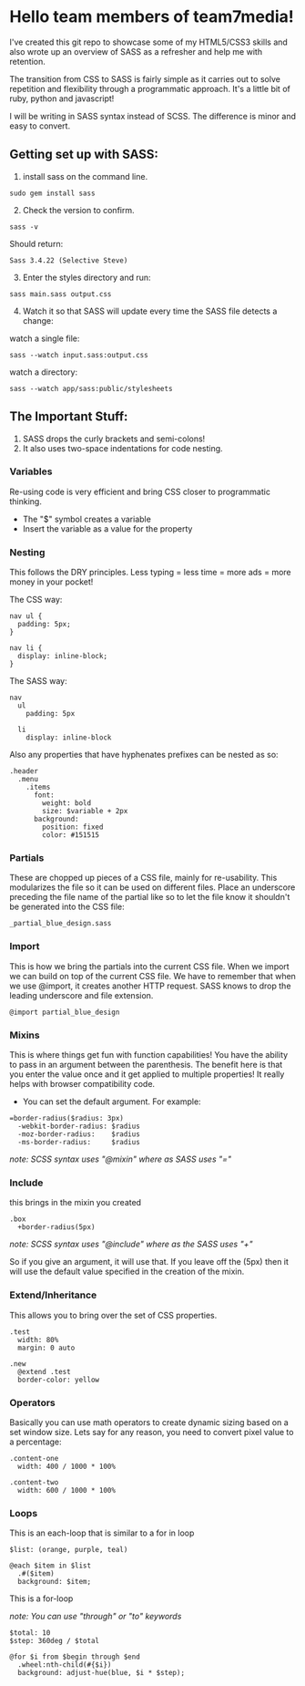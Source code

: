 # Hello team members of team7media!
I've created this git repo to showcase some of my HTML5/CSS3 skills and also wrote up an overview of SASS as a refresher and help me with retention.

The transition from CSS to SASS is fairly simple as it carries out to solve repetition and flexibility through a programmatic approach. It's a little bit of ruby, python and javascript!

I will be writing in SASS syntax instead of SCSS. The difference is minor and easy to convert.

## Getting set up with SASS:
1. install sass on the command line.

```
sudo gem install sass
```

2. Check the version to confirm.

```
sass -v
```

Should return:

```
Sass 3.4.22 (Selective Steve)
```

3. Enter the styles directory and run:

```
sass main.sass output.css
```

4. Watch it so that SASS will update every time the SASS file detects a change:

watch a single file:
```
sass --watch input.sass:output.css
```

watch a directory:
```
sass --watch app/sass:public/stylesheets
```

## The Important Stuff:

1. SASS drops the curly brackets and semi-colons!
2. It also uses two-space indentations for code nesting.

### Variables

Re-using code is very efficient and bring CSS closer to programmatic thinking.

* The "$" symbol creates a variable
* Insert the variable as a value for the property

### Nesting

This follows the DRY principles. Less typing = less time = more ads = more money in your pocket!

The CSS way:

```
nav ul {
  padding: 5px;
}

nav li {
  display: inline-block;
}
```

The SASS way:

```
nav
  ul
    padding: 5px

  li
    display: inline-block
```

Also any properties that have hyphenates prefixes can be nested as so:

```
.header
  .menu
    .items
      font:
        weight: bold
        size: $variable + 2px
      background:
        position: fixed
        color: #151515
```

### Partials

These are chopped up pieces of a CSS file, mainly for re-usability. This modularizes the file so it can be used on different files. Place an underscore preceding the file name of the partial like so to let the file know it shouldn't be generated into the CSS file:

```
_partial_blue_design.sass
```

### Import

This is how we bring the partials into the current CSS file. When we import we can build on top of the current CSS file.
We have to remember that when we use \@import, it creates another HTTP request. SASS knows to drop the leading underscore and file extension.

```
@import partial_blue_design
```

### Mixins

This is where things get fun with function capabilities!
You have the ability to pass in an argument between the parenthesis. The benefit here is that you enter the value once and it get applied to multiple properties! It really helps with browser compatibility code.

* You can set the default argument. For example:

```
=border-radius($radius: 3px)
  -webkit-border-radius: $radius
  -moz-border-radius:    $radius
  -ms-border-radius:     $radius
```
*note: SCSS syntax uses "\@mixin" where as SASS uses "="*

### Include

this brings in the mixin you created

```
.box
  +border-radius(5px)
```
*note: SCSS syntax uses "\@include" where as the SASS uses "+"*

So if you give an argument, it will use that. If you leave off the (5px) then it will use the default value specified in the creation of the mixin.

### Extend/Inheritance

This allows you to bring over the set of CSS properties.

```
.test
  width: 80%
  margin: 0 auto

.new
  @extend .test
  border-color: yellow
```

### Operators

Basically you can use math operators to create dynamic sizing based on a set window size. Lets say for any reason, you need to convert pixel value to a percentage:

```
.content-one
  width: 400 / 1000 * 100%

.content-two
  width: 600 / 1000 * 100%
```

### Loops

This is an each-loop that is similar to a for in loop

```
$list: (orange, purple, teal)

@each $item in $list
  .#($item)
  background: $item;
```

This is a for-loop

*note: You can use "through" or "to" keywords*

```
$total: 10
$step: 360deg / $total

@for $i from $begin through $end
  .wheel:nth-child(#{$i})
  background: adjust-hue(blue, $i * $step);
```
